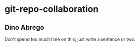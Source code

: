 # git-repo-collaboration

## Dino Abrego
Don't spend too much time on this; just write a sentence or two. 